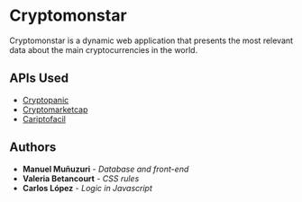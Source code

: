 
# Cryptomonstar

Cryptomonstar is a dynamic web application that presents the most relevant data about the main cryptocurrencies in the world.

## APIs Used

* [Cryptopanic](https://cryptopanic.com/)
* [Cryptomarketcap](https://coinmarketcap.com/)
* [Cariptofacil](https://www.criptofacil.lat/)

## Authors

* **Manuel Muñuzuri** - *Database and front-end*
* **Valeria Betancourt** - *CSS rules*
* **Carlos López** - *Logic in Javascript*